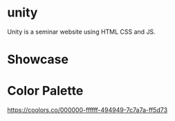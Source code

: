 # unity

Unity is a seminar website using HTML CSS and JS.

# Showcase


# Color Palette

https://coolors.co/000000-ffffff-494949-7c7a7a-ff5d73
